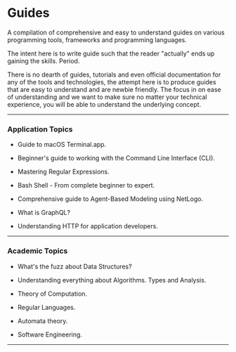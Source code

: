 # Guides

A compilation of comprehensive and easy to understand guides on various programming tools, frameworks and programming languages.

The intent here is to write guide such that the reader "actually" ends up gaining the skills. Period.

There is no dearth of guides, tutorials and even official documentation for any of the tools and technologies, the attempt here is to produce guides that are easy to understand and are newbie friendly. The focus in on ease of understanding and we want to make sure no matter your technical experience, you will be able to understand the underlying concept.

---

### Application Topics

-   Guide to macOS Terminal.app.

-   Beginner's guide to working with the Command Line Interface (CLI).

-   Mastering Regular Expressions.

-   Bash Shell - From complete beginner to expert.

-   Comprehensive guide to Agent-Based Modeling using NetLogo.

-   What is GraphQL?

-   Understanding HTTP for application developers.

---

### Academic Topics

-   What's the fuzz about Data Structures?

-   Understanding everything about Algorithms. Types and Analysis.

-   Theory of Computation.

-   Regular Languages.

-   Automata theory.

-   Software Engineering.

---
